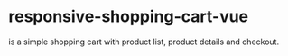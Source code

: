 # responsive-shopping-cart-vue
 is a simple shopping cart with product list, product details and checkout.
